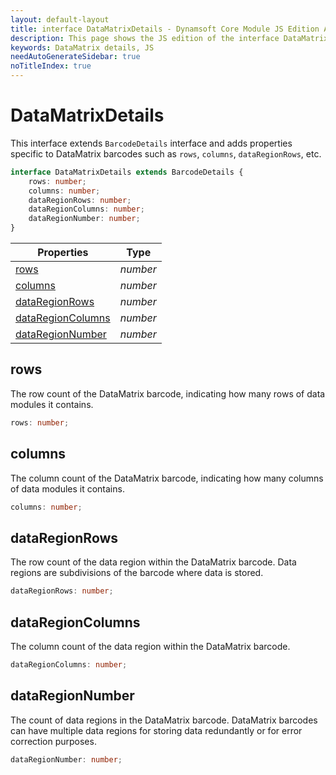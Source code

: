 ```yaml
---
layout: default-layout
title: interface DataMatrixDetails - Dynamsoft Core Module JS Edition API Reference
description: This page shows the JS edition of the interface DataMatrixDetails in Dynamsoft DBR Module.
keywords: DataMatrix details, JS
needAutoGenerateSidebar: true
noTitleIndex: true
---
```


# DataMatrixDetails

This interface extends `BarcodeDetails` interface and adds properties specific to DataMatrix barcodes such as `rows`, `columns`, `dataRegionRows`, etc.

```typescript
interface DataMatrixDetails extends BarcodeDetails {
    rows: number;
    columns: number;
    dataRegionRows: number;
    dataRegionColumns: number;
    dataRegionNumber: number;
}
```

| Properties                              | Type     |
| --------------------------------------- | -------- |
| [rows](#rows)                           | *number* |
| [columns](#columns)                     | *number* |
| [dataRegionRows](#dataregionrows)       | *number* |
| [dataRegionColumns](#dataregioncolumns) | *number* |
| [dataRegionNumber](#dataregionnumber)   | *number* |

## rows

The row count of the DataMatrix barcode, indicating how many rows of data modules it contains.

```typescript
rows: number;
```

## columns

The column count of the DataMatrix barcode, indicating how many columns of data modules it contains.

```typescript
columns: number;
```

## dataRegionRows

The row count of the data region within the DataMatrix barcode. Data regions are subdivisions of the barcode where data is stored.

```typescript
dataRegionRows: number;
```

## dataRegionColumns

The column count of the data region within the DataMatrix barcode.

```typescript
dataRegionColumns: number;
```

## dataRegionNumber

The count of data regions in the DataMatrix barcode. DataMatrix barcodes can have multiple data regions for storing data redundantly or for error correction purposes.

```typescript
dataRegionNumber: number;
```